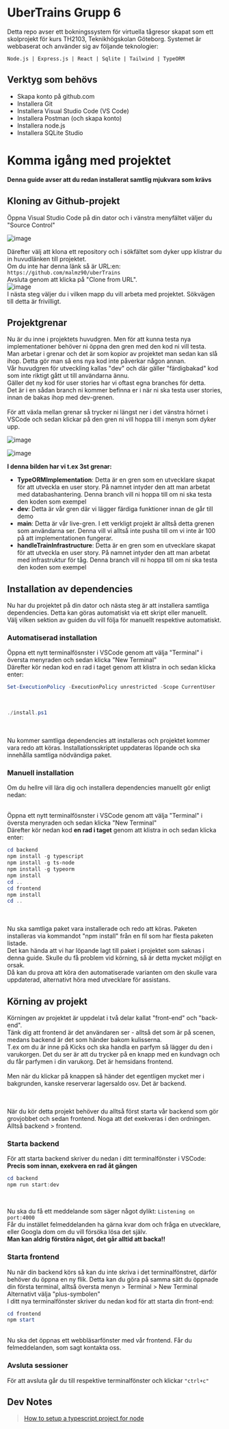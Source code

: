 # UberTrains Grupp 6

Detta repo avser ett bokningssystem för virtuella tågresor skapat som ett skolprojekt för kurs TH2103, Teknikhögskolan Göteborg.
Systemet är webbaserat och använder sig av följande teknologier:

`Node.js | Express.js | React | Sqlite | Tailwind | TypeORM`

## Verktyg som behövs

- Skapa konto på github.com
- Installera Git
- Installera Visual Studio Code (VS Code)
- Installera Postman (och skapa konto)
- Installera node.js
- Installera SQLite Studio

# Komma igång med projektet
**Denna guide avser att du redan installerat samtlig mjukvara som krävs**
## Kloning av Github-projekt
Öppna Visual Studio Code på din dator och i vänstra menyfältet väljer du "Source Control" <br>

![image](https://user-images.githubusercontent.com/70197523/146829432-7047612b-81b0-4898-bc67-71f3cf4ec1c6.png)

Därefter välj att klona ett repository och i sökfältet som dyker upp klistrar du in huvudlänken till projektet. <br>
Om du inte har denna länk så är URL:en: `https://github.com/malmz90/uberTrains` <br>
Avsluta genom att klicka på "Clone from URL". <br>
![image](https://user-images.githubusercontent.com/70197523/146829709-b154e920-f446-41e5-8861-fe0ec9b6ab7c.png)
<br>
I nästa steg väljer du i vilken mapp du vill arbeta med projektet. Sökvägen till detta är frivilligt. <br>

## Projektgrenar

Nu är du inne i projektets huvudgren. Men för att kunna testa nya implementationer behöver ni öppna den gren med den kod ni vill testa. <br>
Man arbetar i grenar och det är som kopior av projektet man sedan kan slå ihop. Detta gör man så ens nya kod inte påverkar någon annan. <br>
Vår huvudgren för utveckling kallas "dev" och där gäller "färdigbakad" kod som inte riktigt gått ut till användarna ännu. <br>
Gäller det ny kod för user stories har vi oftast egna branches för detta. <br>
Det är i en sådan branch ni kommer befinna er i när ni ska testa user stories, innan de bakas ihop med dev-grenen. <br> <br>
För att växla mellan grenar så trycker ni längst ner i det vänstra hörnet i VSCode och sedan klickar på den gren ni vill hoppa till i menyn som dyker upp. <br>

![image](https://user-images.githubusercontent.com/70197523/146832513-c1bde069-d0e9-4810-8b46-0138b448b80e.png) <br>

![image](https://user-images.githubusercontent.com/70197523/146832667-486eb21d-b78e-431e-88fc-b23d26521750.png) <br>

**I denna bilden har vi t.ex 3st grenar:** <br>

<ul>
  <li><strong>TypeORMImplementation</strong>: Detta är en gren som en utvecklare skapat för att utveckla en user story. På namnet intyder den att man arbetat med databashantering. Denna branch vill ni hoppa till om ni ska testa den koden som exempel</li>
  <li><strong>dev</strong>: Detta är vår gren där vi lägger färdiga funktioner innan de går till demo</li>
  <li><strong>main</strong>: Detta är vår live-gren. I ett verkligt projekt är alltså detta grenen som användarna ser. Denna vill vi alltså inte pusha till om vi inte är 100 på att implementationen fungerar.</li>
  <li><strong>handleTrainInfrastructure</strong>: Detta är en gren som en utvecklare skapat för att utveckla en user story. På namnet intyder den att man arbetat med infrastruktur för tåg. Denna branch vill ni hoppa till om ni ska testa den koden som exempel</li>
</ul>

## Installation av dependencies

Nu har du projektet på din dator och nästa steg är att installera samtliga dependencies. Detta kan göras automatiskt via ett skript eller manuellt. <br>
Välj vilken sektion av guiden du vill följa för manuellt respektive automatiskt.

### Automatiserad installation

Öppna ett nytt terminalfösnster i VSCode genom att välja "Terminal" i översta menyraden och sedan klicka "New Terminal" <br>
Därefter kör nedan kod en rad i taget genom att klistra in och sedan klicka enter: <br>

```powershell
Set-ExecutionPolicy -ExecutionPolicy unrestricted -Scope CurrentUser
``` 

<br>

```powershell
./install.ps1
```

<br><br>
Nu kommer samtliga dependencies att installeras och projektet kommer vara redo att köras.
Installationsskriptet uppdateras löpande och ska innehålla samtliga nödvändiga paket.

### Manuell installation

Om du hellre vill lära dig och installera dependencies manuellt gör enligt nedan: <br> <br>

Öppna ett nytt terminalfösnster i VSCode genom att välja "Terminal" i översta menyraden och sedan klicka "New Terminal" <br>
Därefter kör nedan kod **en rad i taget** genom att klistra in och sedan klicka enter: <br>

```powershell
cd backend
npm install -g typescript
npm install -g ts-node
npm install -g typeorm
npm install
cd ..
cd frontend
npm install
cd ..
```
<br><br>
Nu ska samtliga paket vara installerade och redo att köras. Paketen installeras via kommandot "npm install" från en fil som har flesta paketen listade. <br>
Det kan hända att vi har löpande lagt till paket i projektet som saknas i denna guide. Skulle du få problem vid körning, så är detta mycket möjligt en orsak. <br>
Då kan du prova att köra den automatiserade varianten om den skulle vara uppdaterad, alternativt höra med utvecklare för assistans.

## Körning av projekt

Körningen av projektet är uppdelat i två delar kallat "front-end" och "back-end". <br>
Tänk dig att frontend är det användaren ser - alltså det som är på scenen, medans backend är det som händer bakom kulisserna. <br>
T.ex om du är inne på Kicks och ska handla en parfym så lägger du den i varukorgen. Det du ser är att du trycker på en knapp med en kundvagn och du får parfymen i din varukorg.
Det är hemsidans frontend. <br> <br>
Men när du klickar på knappen så händer det egentligen mycket mer i bakgrunden, kanske reserverar lagersaldo osv. Det är backend.

<br> <br>
När du kör detta projekt behöver du alltså först starta vår backend som gör grovjobbet och sedan frontend. Noga att det exekveras i den ordningen. Alltså backend > frontend.

### Starta backend
För att starta backend skriver du nedan i ditt terminalfönster i VSCode: <br>
**Precis som innan, exekvera en rad åt gången** <br>
```powershell
cd backend
npm run start:dev
```

<br>

Nu ska du få ett meddelande som säger något dylikt: `Listening on port:4000` 
<br>
Får du instället felmeddelanden ha gärna kvar dom och fråga en utvecklare, eller Googla dom om du vill försöka lösa det själv. <br> 
**Man kan aldrig förstöra något, det går alltid att backa!!**

### Starta frontend

Nu när din backend körs så kan du inte skriva i det terminalfönstret, därför behöver du öppna en ny flik. Detta kan du göra på samma sätt du öppnade din första terminal, alltså översta menyn > Terminal > New Terminal <br>
Alternativt välja "plus-symbolen"
<br>
I ditt nya terminalfönster skriver du nedan kod för att starta din front-end: <br>

```powershell
cd frontend
npm start
```

<br>
Nu ska det öppnas ett webbläsarfönster med vår frontend. Får du felmeddelanden, som sagt kontakta oss.


### Avsluta sessioner

För att avsluta går du till respektive terminalfönster och klickar `"ctrl+c"`




## Dev Notes

>[How to setup a typescript project for node](https://khalilstemmler.com/blogs/typescript/node-starter-project/)
